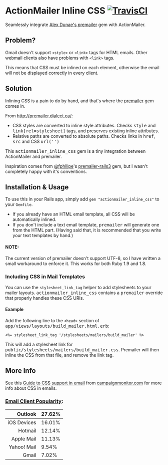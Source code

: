 # ActionMailer Inline CSS [![TravisCI](http://travis-ci.org/premailer/actionmailer_inline_css.png?branch=master)](http://travis-ci.org/premailer/actionmailer_inline_css)

Seamlessly integrate [Alex Dunae's premailer](http://premailer.dialect.ca/) gem with ActionMailer.


## Problem?

Gmail doesn't support `<style>` or `<link>` tags for HTML emails. Other webmail clients also
have problems with `<link>` tags.

This means that CSS must be inlined on each element, otherwise
the email will not be displayed correctly in every client.


## Solution

Inlining CSS is a pain to do by hand, and that's where the
[premailer](http://premailer.dialect.ca/) gem comes in.

From http://premailer.dialect.ca/:

* CSS styles are converted to inline style attributes.
  Checks <tt>style</tt> and <tt>link[rel=stylesheet]</tt> tags, and preserves existing inline attributes.
* Relative paths are converted to absolute paths.
  Checks links in <tt>href</tt>, <tt>src</tt> and CSS <tt>url('')</tt>


This <tt>actionmailer_inline_css</tt> gem is a tiny integration between ActionMailer and premailer.

Inspiration comes from [@fphilipe](https://github.com/fphilipe)'s
[premailer-rails3](https://github.com/fphilipe/premailer-rails3) gem, but I wasn't
completely happy with it's conventions.


## Installation & Usage

To use this in your Rails app, simply add `gem "actionmailer_inline_css"` to your `Gemfile`.

* If you already have an HTML email template, all CSS will be automatically inlined.
* If you don't include a text email template, <tt>premailer</tt> will generate one from the HTML part.
  (Having said that, it is recommended that you write your text templates by hand.)

#### NOTE:

The current version of premailer doesn't support UTF-8, so I have written a small
workaround to enforce it. This works for both Ruby 1.9 and 1.8.


### Including CSS in Mail Templates

You can use the `stylesheet_link_tag` helper to add stylesheets to your mailer layouts.
<tt>actionmailer_inline_css</tt> contains a <tt>premailer</tt> override that properly handles
these CSS URIs.

#### Example

Add the following line to the `<head>` section of <tt>app/views/layouts/build_mailer.html.erb</tt>:

    <%= stylesheet_link_tag '/stylesheets/mailers/build_mailer' %>

This will add a stylesheet link for <tt>public/stylesheets/mailers/build_mailer.css</tt>.
Premailer will then inline the CSS from that file, and remove the link tag.


## More Info

See this [Guide to CSS support in email](http://www.campaignmonitor.com/css/) from
[campaignmonitor.com](http://www.campaignmonitor.com) for more info about CSS in emails.


### [Email Client Popularity](http://www.campaignmonitor.com/stats/email-clients/):

| Outlook | 27.62% |
|------:|:------------|
| iOS Devices | 16.01% |
| Hotmail | 12.14% |
| Apple Mail | 11.13% |
| Yahoo! Mail | 9.54% |
| Gmail | 7.02% |

